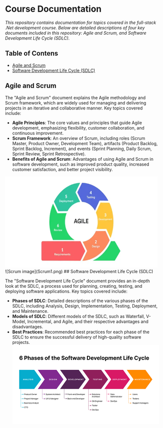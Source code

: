  # Course Documentation
 *This repository contains documentation for topics covered in the full-stack .Net development course. Below are detailed descriptions of four key documents included in this repository: Agile and Scrum, and Software Development Life Cycle (SDLC).*
 
 ## Table of Contens

- [Agile and Scrum](#agile-and-scrum)
- [Software Development Life Cycle (SDLC)](#software-development-life-cycle-sdlc)

## Agile and Scrum

The "Agile and Scrum" document explains the Agile methodology and Scrum framework, which are widely used for managing and delivering projects in an iterative and collaborative manner. Key topics covered include:

- **Agile Principles**: The core values and principles that guide Agile development, emphasizing flexibility, customer collaboration, and continuous improvement.
- **Scrum Framework**: An overview of Scrum, including roles (Scrum Master, Product Owner, Development Team), artifacts (Product Backlog, Sprint Backlog, Increment), and events (Sprint Planning, Daily Scrum, Sprint Review, Sprint Retrospective).
- **Benefits of Agile and Scrum**: Advantages of using Agile and Scrum in software development, such as improved product quality, increased customer satisfaction, and better project visibility.


<img src="agile.webp" alt="Agile image" width="500" height="300">
![Scrum image](Scrum1.png)
## Software Development Life Cycle (SDLC)

The "Software Development Life Cycle" document provides an in-depth look at the SDLC, a process used for planning, creating, testing, and deploying software applications. Key topics covered include:

- **Phases of SDLC**: Detailed descriptions of the various phases of the SDLC, including Analysis, Design, Implementation, Testing, Deployment, and Maintenance.
- **Models of SDLC**: Different models of the SDLC, such as Waterfall, V-Model, Incremental, and Agile, and their respective advantages and disadvantages.
- **Best Practices**: Recommended best practices for each phase of the SDLC to ensure the successful delivery of high-quality software projects.
![SDLC image](SDLC.png)

